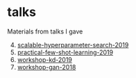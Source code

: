 # talks
Materials from talks I gave

4. [scalable-hyperparameter-search-2019](https://github.com/truskovskiyk/talks/tree/master/scalable-hyperparameter-search)
3. [practical-few-shot-learning-2019](https://github.com/truskovskiyk/talks/tree/master/practical-few-shot-learning-2019)
2. [workshop-kd-2019](https://github.com/truskovskiyk/talks/tree/master/workshop-kd-2019)
1. [workshop-gan-2018](https://github.com/truskovskiyk/talks/tree/master/workshop-gan-2018)
